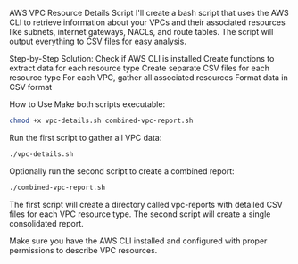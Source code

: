 AWS VPC Resource Details Script
I'll create a bash script that uses the AWS CLI to retrieve information about your VPCs and their associated resources like subnets, internet gateways, NACLs, and route tables. The script will output everything to CSV files for easy analysis.

Step-by-Step Solution:
Check if AWS CLI is installed
Create functions to extract data for each resource type
Create separate CSV files for each resource type
For each VPC, gather all associated resources
Format data in CSV format

How to Use
Make both scripts executable:
```sh
chmod +x vpc-details.sh combined-vpc-report.sh
```

Run the first script to gather all VPC data:
```sh
./vpc-details.sh
```
Optionally run the second script to create a combined report:
```sh
./combined-vpc-report.sh
```
The first script will create a directory called vpc-reports with detailed CSV files for each VPC resource type. The second script will create a single consolidated report.

Make sure you have the AWS CLI installed and configured with proper permissions to describe VPC resources.